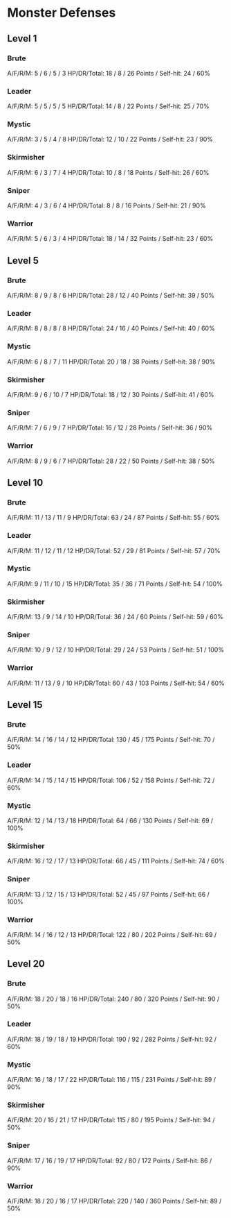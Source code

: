 # Monster Defenses

## Level 1

### Brute
A/F/R/M: 5 / 6 / 5 / 3
HP/DR/Total: 18 / 8 / 26
Points / Self-hit: 24 / 60%

### Leader
A/F/R/M: 5 / 5 / 5 / 5
HP/DR/Total: 14 / 8 / 22
Points / Self-hit: 25 / 70%

### Mystic
A/F/R/M: 3 / 5 / 4 / 8
HP/DR/Total: 12 / 10 / 22
Points / Self-hit: 23 / 90%

### Skirmisher
A/F/R/M: 6 / 3 / 7 / 4
HP/DR/Total: 10 / 8 / 18
Points / Self-hit: 26 / 60%

### Sniper
A/F/R/M: 4 / 3 / 6 / 4
HP/DR/Total: 8 / 8 / 16
Points / Self-hit: 21 / 90%

### Warrior
A/F/R/M: 5 / 6 / 3 / 4
HP/DR/Total: 18 / 14 / 32
Points / Self-hit: 23 / 60%

## Level 5

### Brute
A/F/R/M: 8 / 9 / 8 / 6
HP/DR/Total: 28 / 12 / 40
Points / Self-hit: 39 / 50%

### Leader
A/F/R/M: 8 / 8 / 8 / 8
HP/DR/Total: 24 / 16 / 40
Points / Self-hit: 40 / 60%

### Mystic
A/F/R/M: 6 / 8 / 7 / 11
HP/DR/Total: 20 / 18 / 38
Points / Self-hit: 38 / 90%

### Skirmisher
A/F/R/M: 9 / 6 / 10 / 7
HP/DR/Total: 18 / 12 / 30
Points / Self-hit: 41 / 60%

### Sniper
A/F/R/M: 7 / 6 / 9 / 7
HP/DR/Total: 16 / 12 / 28
Points / Self-hit: 36 / 90%

### Warrior
A/F/R/M: 8 / 9 / 6 / 7
HP/DR/Total: 28 / 22 / 50
Points / Self-hit: 38 / 50%

## Level 10

### Brute
A/F/R/M: 11 / 13 / 11 / 9
HP/DR/Total: 63 / 24 / 87
Points / Self-hit: 55 / 60%

### Leader
A/F/R/M: 11 / 12 / 11 / 12
HP/DR/Total: 52 / 29 / 81
Points / Self-hit: 57 / 70%

### Mystic
A/F/R/M: 9 / 11 / 10 / 15
HP/DR/Total: 35 / 36 / 71
Points / Self-hit: 54 / 100%

### Skirmisher
A/F/R/M: 13 / 9 / 14 / 10
HP/DR/Total: 36 / 24 / 60
Points / Self-hit: 59 / 60%

### Sniper
A/F/R/M: 10 / 9 / 12 / 10
HP/DR/Total: 29 / 24 / 53
Points / Self-hit: 51 / 100%

### Warrior
A/F/R/M: 11 / 13 / 9 / 10
HP/DR/Total: 60 / 43 / 103
Points / Self-hit: 54 / 60%

## Level 15

### Brute
A/F/R/M: 14 / 16 / 14 / 12
HP/DR/Total: 130 / 45 / 175
Points / Self-hit: 70 / 50%

### Leader
A/F/R/M: 14 / 15 / 14 / 15
HP/DR/Total: 106 / 52 / 158
Points / Self-hit: 72 / 60%

### Mystic
A/F/R/M: 12 / 14 / 13 / 18
HP/DR/Total: 64 / 66 / 130
Points / Self-hit: 69 / 100%

### Skirmisher
A/F/R/M: 16 / 12 / 17 / 13
HP/DR/Total: 66 / 45 / 111
Points / Self-hit: 74 / 60%

### Sniper
A/F/R/M: 13 / 12 / 15 / 13
HP/DR/Total: 52 / 45 / 97
Points / Self-hit: 66 / 100%

### Warrior
A/F/R/M: 14 / 16 / 12 / 13
HP/DR/Total: 122 / 80 / 202
Points / Self-hit: 69 / 50%

## Level 20

### Brute
A/F/R/M: 18 / 20 / 18 / 16
HP/DR/Total: 240 / 80 / 320
Points / Self-hit: 90 / 50%

### Leader
A/F/R/M: 18 / 19 / 18 / 19
HP/DR/Total: 190 / 92 / 282
Points / Self-hit: 92 / 60%

### Mystic
A/F/R/M: 16 / 18 / 17 / 22
HP/DR/Total: 116 / 115 / 231
Points / Self-hit: 89 / 90%

### Skirmisher
A/F/R/M: 20 / 16 / 21 / 17
HP/DR/Total: 115 / 80 / 195
Points / Self-hit: 94 / 50%

### Sniper
A/F/R/M: 17 / 16 / 19 / 17
HP/DR/Total: 92 / 80 / 172
Points / Self-hit: 86 / 90%

### Warrior
A/F/R/M: 18 / 20 / 16 / 17
HP/DR/Total: 220 / 140 / 360
Points / Self-hit: 89 / 50%
